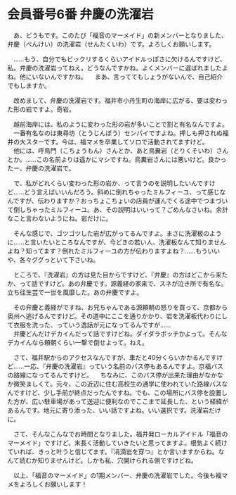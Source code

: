 # 会員番号6番  弁慶の洗濯岩

　あ、どうもです。このたび「福音のマーメイド」の新メンバーとなりました、弁慶（べんけい）の洗濯岩（せんたくいわ）です。よろしくお願いします。

　……もう、自分でもビックリするくらいアイドルっぽさに欠けるんですけど、私。弁慶の洗濯岩ってねえ。どうなんですかね。よくメンバーに選ばれましたよね。他にいないんですかね。
　まあ、言っててもしょうがないんで、自己紹介でもしますか。

　改めまして、弁慶の洗濯岩です。福井市小丹生町の海岸に広がる、要は変わった形の岩ですよ。奇岩。

　越前海岸には、私のように変わった形の岩が多いことで割と有名なんですよ。  
　一番有名なのは東尋坊（とうじんぼう）センパイですよね。押しも押されぬ福井の大スターです。今は、福マメを卒業してソロで活動されてますけど。  
　他には、呼鳥門（こちょうもん）さんとか、あと鳥糞岩（とりくそいわ）さんとか。……この名前よりは遥かにマシですね。鳥糞岩さんには悪いけど。良かったー、弁慶の洗濯岩で。

　で、私がどれくらい変わった形の岩か、って言うのを説明したいんですけど……どう言えばいいんだろう。斜めに倒れちゃったミルフィーユ、って感じなんですが、伝わりますか？おっちょこちょいの店員が運んでくる途中でつまづいて倒しちゃったミルフィーユ。あ、その説明はいいって？ごめんなさいね。余計なこと言わないようにね。岩だけに。

　そんな感じで、ゴツゴツした岩が広がってるんですよ。まさに洗濯板のように……と言いたいところなんですが、今どきの若い人、洗濯板なんて知りませんよね？知ってます？倒れたミルフィーユの方が伝わりますよね？……もういいや、各々ググっといて下さいね。

　ところで、『洗濯岩』の方は見た目からですけど、『弁慶』の方はどこから来たか、って話ですけど。あの弁慶です。源義経の家来で、スネが泣き所で有名な。立ち往生芸で一世を風靡した。あの弁慶ですよ。

　その弁慶と義経がですね、お兄ちゃんである源頼朝の怒りを買って、京都から奥州へ逃げるんですけど。その道中にここを通りかかり、岩を洗濯板代わりにして衣服を洗った、っていう逸話が元になってるんですが……  
　弁慶どんだけデカイんだって話ですけどね。ダイダラボッチかよって。そんなデカイんなら頼朝くらい一撃で倒せよって。ねえ。

　さて、福井駅からのアクセスなんですが、車だと40分くらいかかるんですけど……一応、『弁慶の洗濯岩』っていう名前のバス停もあるんですよ。京福バスの路線になってるんですけど。
　ちなみに、このバス停が出来た理由がなかなか微笑ましくて。元々、この近辺に住む高校生の通学に使われていた路線バスなんですけど、少し手前が終点だったんですね。でも、この場所にバス停を設置した方が、広い駐車場があって送迎に便利なのでここまで延長した、という経緯があるんです。地元に寄り添った、いい話ですよね。いい選択です。洗濯岩だけに。

　さて、そんなこんなでお時間となりました。福井発ローカルアイドル「福音のマーメイド」ですけど。末長く活動していきたいと思ってますよ。根気よく続けていれば、きっと叶うと信じてます。『涓滴岩を穿つ』とか言いますからね。なんて読むか知りませんけど。しかも私、穴開けられる側ですけどね。

　以上、「福音のマーメイド」の1期メンバー、弁慶の洗濯岩でした。今後も福マメをよろしくお願いします！